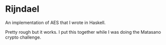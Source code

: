 # Rijndael

An implementation of AES that I wrote in Haskell.

Pretty rough but it works. I put this together while I was doing the Matasano crypto challenge.
